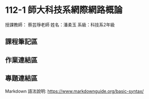 # 112-1 師大科技系網際網路概論

授課教師： 蔡芸琤老師
姓名：潘柔玉
系級：科技系2年級

## 課程筆記區

## 作業連結區

## 專題連結區
Markdown 語法說明: https://www.markdownguide.org/basic-syntax/
